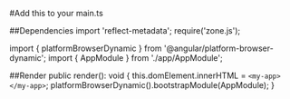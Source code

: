 #Add this to your main.ts

##Dependencies
import 'reflect-metadata';
require('zone.js');

import { platformBrowserDynamic } from '@angular/platform-browser-dynamic';
import { AppModule } from './app/AppModule';


##Render
public render(): void {
  this.domElement.innerHTML = `<my-app></my-app>`;
  platformBrowserDynamic().bootstrapModule(AppModule);
}



